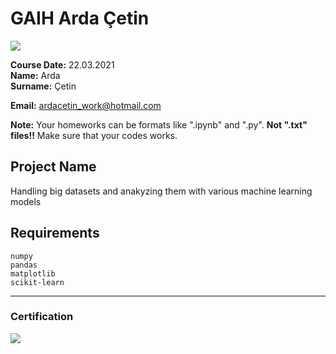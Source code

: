 # GAIH Arda Çetin
![](img/newlogo.png)

**Course Date:** 22.03.2021  
**Name:** Arda  
**Surname:** Çetin

**Email:** ardacetin_work@hotmail.com

**Note:** Your homeworks can be formats like ".ipynb" and ".py". **Not ".txt" files!!** Make sure that your codes works.  

## Project Name
Handling big datasets and anakyzing them with various machine learning models

## Requirements
```
numpy
pandas
matplotlib
scikit-learn
```
---

### Certification
![](img/TopLearnerCertificate.png)

